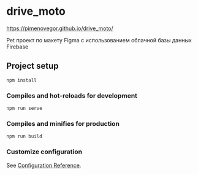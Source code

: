 # drive_moto
https://pimenovegor.github.io/drive_moto/


Pet проект по макету Figma с использованием облачной базы данных Firebase

## Project setup
```
npm install
```

### Compiles and hot-reloads for development
```
npm run serve
```

### Compiles and minifies for production
```
npm run build
```

### Customize configuration
See [Configuration Reference](https://cli.vuejs.org/config/).
